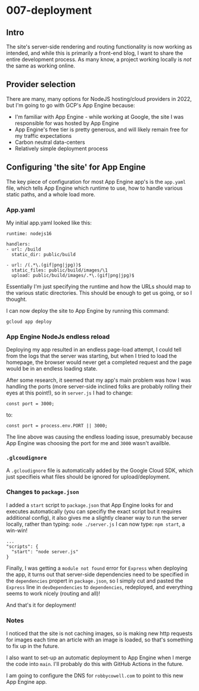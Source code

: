 # 007-deployment

## Intro
The site's server-side rendering and routing functionality is now working as intended, and while this is primarily a front-end blog, I want to share the entire development process. As many know, a project working locally is *not* the same as working online.

## Provider selection
There are many, many options for NodeJS hosting/cloud providers in 2022, but I'm going to go with GCP's App Engine because:
- I'm familiar with App Engine - while working at Google, the site I was responsible for was hosted by App Engine
- App Engine's free tier is pretty generous, and will likely remain free for my traffic expectations
- Carbon neutral data-centers
- Relatively simple deployment process

## Configuring 'the site' for App Engine
The key piece of configuration for most App Engine app's is the `app.yaml` file, which tells App Engine which runtime to use, how to handle various static paths, and a whole load more.

### App.yaml

My initial app.yaml looked like this:

```
runtime: nodejs16

handlers:
- url: /build
  static_dir: public/build

- url: /(.*\.(gif|png|jpg))$
  static_files: public/build/images/\1
  upload: public/build/images/.*\.(gif|png|jpg)$
```

Essentially I'm just specifying the runtime and how the URLs should map to the various static directories. This should be enough to get us going, or so I thought.

I can now deploy the site to App Engine by running this command:
```
gcloud app deploy
```

### App Engine NodeJs endless reload

Deploying my app resulted in an endless page-load attempt, I could tell from the logs that the server was starting, but when I tried to load the homepage, the browser would never get a completed request and the page would be in an endless loading state.

After some research, it seemed that my app's main problem was how I was handling the ports (more server-side inclined folks are probably rolling their eyes at this point!), so in `server.js` I had to change:

```
const port = 3000;
```

to:

```
const port = process.env.PORT || 3000;
```

The line above was causing the endless loading issue, presumably because App Engine was choosing the port for me and `3000` wasn't availble.

### `.glcoudignore`

A `.gcloudignore` file is automatically added by the Google Cloud SDK, which just specifieis what files should be ignored for upload/deployment.

### Changes to `package.json`
I added a `start` script to `package.json` that App Engine looks for and executes automatically (you can specifiy the exact script but it requires additional config), it also gives me a slightly cleaner way to run the server locally, rather than typing: `node ./server.js` I can now type: `npm start`, a win-win!

```
...
"scripts": {
  "start": "node server.js"
}
```

Finally, I was getting a `module not found` error for `Express` when deploying the app, it turns out that server-side dependencies need to be specified in the `dependencies` propert in `package.json`, so I simply cut and pasted the `Express` line in `devDependencies` to `dependencies`, redeployed, and everything seems to work nicely (routing and all)!

And that's it for deployment!

### Notes
I noticed that the site is not caching images, so is making new http requests for images each time an article with an image is loaded, so that's something to fix up in the future.

I also want to set-up an automatic deployment to App Engine when I merge the code into `main`. I'll probably do this with GitHub Actions in the future.

I am going to configure the DNS for `robbycowell.com` to point to this new App Engine app.